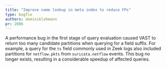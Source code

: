 ```yaml
---
title: "Improve name lookup in meta index to reduce FPs"
type: bugfix
authors: dominiklohmann
pr: 2086
---
```


A performance bug in the first stage of query evaluation caused VAST to return
too many candidate partitions when querying for a field suffix. For example, a
query for the `ts` field commonly used in Zeek logs also included partitions for
`netflow.pkts` from `suricata.netflow` events. This bug no longer exists,
resulting in a considerable speedup of affected queries.

